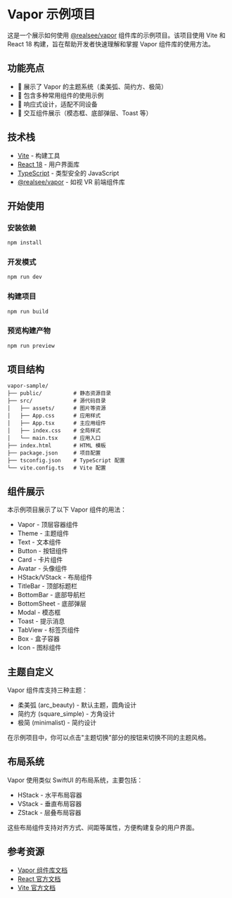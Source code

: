# Vapor 示例项目

这是一个展示如何使用 [@realsee/vapor](https://vapor.realsee.cn/) 组件库的示例项目。该项目使用 Vite 和 React 18 构建，旨在帮助开发者快速理解和掌握 Vapor 组件库的使用方法。

## 功能亮点

- 🎨 展示了 Vapor 的主题系统（柔美弧、简约方、极简）
- 🧩 包含多种常用组件的使用示例
- 📱 响应式设计，适配不同设备
- 🔄 交互组件展示（模态框、底部弹层、Toast 等）

## 技术栈

- [Vite](https://vitejs.dev/) - 构建工具
- [React 18](https://react.dev/) - 用户界面库
- [TypeScript](https://www.typescriptlang.org/) - 类型安全的 JavaScript
- [@realsee/vapor](https://vapor.realsee.cn/) - 如视 VR 前端组件库

## 开始使用

### 安装依赖

```bash
npm install
```

### 开发模式

```bash
npm run dev
```

### 构建项目

```bash
npm run build
```

### 预览构建产物

```bash
npm run preview
```

## 项目结构

```
vapor-sample/
├── public/          # 静态资源目录
├── src/             # 源代码目录
│   ├── assets/      # 图片等资源
│   ├── App.css      # 应用样式
│   ├── App.tsx      # 主应用组件
│   ├── index.css    # 全局样式
│   └── main.tsx     # 应用入口
├── index.html       # HTML 模板
├── package.json     # 项目配置
├── tsconfig.json    # TypeScript 配置
└── vite.config.ts   # Vite 配置
```

## 组件展示

本示例项目展示了以下 Vapor 组件的用法：

- Vapor - 顶层容器组件
- Theme - 主题组件
- Text - 文本组件
- Button - 按钮组件
- Card - 卡片组件
- Avatar - 头像组件
- HStack/VStack - 布局组件
- TitleBar - 顶部标题栏
- BottomBar - 底部导航栏
- BottomSheet - 底部弹层
- Modal - 模态框
- Toast - 提示消息
- TabView - 标签页组件
- Box - 盒子容器
- Icon - 图标组件

## 主题自定义

Vapor 组件库支持三种主题：

- 柔美弧 (arc_beauty) - 默认主题，圆角设计
- 简约方 (square_simple) - 方角设计
- 极简 (minimalist) - 简约设计

在示例项目中，你可以点击"主题切换"部分的按钮来切换不同的主题风格。

## 布局系统

Vapor 使用类似 SwiftUI 的布局系统，主要包括：

- HStack - 水平布局容器
- VStack - 垂直布局容器
- ZStack - 层叠布局容器

这些布局组件支持对齐方式、间距等属性，方便构建复杂的用户界面。

## 参考资源

- [Vapor 组件库文档](https://vapor.realsee.cn/)
- [React 官方文档](https://react.dev/learn)
- [Vite 官方文档](https://vitejs.dev/guide/)
